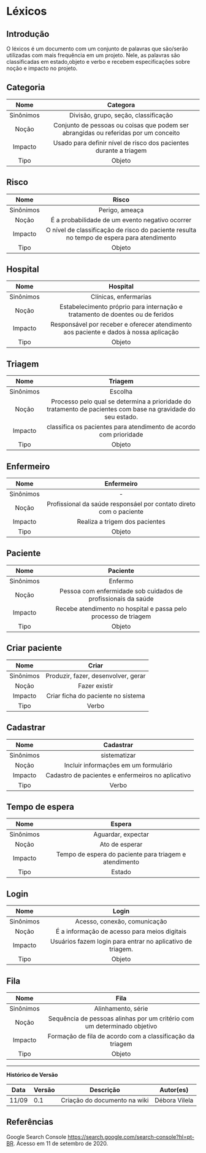 # Léxicos

## Introdução

O léxicos é um documento com um conjunto de palavras que são/serão utilizadas com mais frequência em um projeto. Nele, as palavras são classificadas em estado,objeto e verbo e recebem especificações sobre noção e impacto no projeto.

## Categoria
|Nome|Categora|
|:--:|:---:|
|Sinônimos|Divisão, grupo, seção, classificação|
|Noção|Conjunto de pessoas ou coisas que podem ser abrangidas ou referidas por um conceito |
|Impacto|Usado para definir nível de risco dos pacientes durante a triagem|
|Tipo|Objeto|

## Risco
|Nome|Risco|
|:--:|:---:|
|Sinônimos|Perigo, ameaça|
|Noção|É a probabilidade de um evento negativo ocorrer|
|Impacto|O nível de classificação de risco do paciente resulta no tempo de espera para atendimento|
|Tipo|Objeto|

## Hospital
|Nome|Hospital|
|:--:|:---:|
|Sinônimos|Clínicas, enfermarias|
|Noção|Estabelecimento próprio para internação e tratamento de doentes ou de feridos|
|Impacto|Responsável por receber e oferecer atendimento aos paciente e dados à nossa aplicação|
|Tipo|Objeto|

## Triagem
|Nome|Triagem|
|:--:|:---:|
|Sinônimos|Escolha|
|Noção|Processo pelo qual se determina a prioridade do tratamento de pacientes com base na gravidade do seu estado.|
|Impacto|classifica os pacientes para atendimento de acordo com prioridade|
|Tipo|Objeto|

## Enfermeiro
|Nome|Enfermeiro|
|:--:|:---:|
|Sinônimos|-|
|Noção|Profissional da saúde responsáel por contato direto com o paciente|
|Impacto|Realiza a trigem dos pacientes|
|Tipo|Objeto|

## Paciente
|Nome|Paciente|
|:--:|:---:|
|Sinônimos|Enfermo|
|Noção|Pessoa com enfermidade sob cuidados de profissionais da saúde|
|Impacto|Recebe atendimento no hospital e passa pelo processo de triagem|
|Tipo|Objeto|

## Criar paciente
|Nome|Criar|
|:--:|:---:|
|Sinônimos|Produzir, fazer, desenvolver, gerar|
|Noção|Fazer existir|
|Impacto|Criar ficha do paciente no sistema|
|Tipo|Verbo|

## Cadastrar
|Nome|Cadastrar|
|:--:|:---:|
|Sinônimos|sistematizar|
|Noção|Incluir informações em um formulário|
|Impacto|Cadastro de pacientes e enfermeiros no aplicativo|
|Tipo|Verbo|

## Tempo de espera
|Nome|Espera|
|:--:|:---:|
|Sinônimos|Aguardar, expectar|
|Noção|Ato de esperar|
|Impacto|Tempo de espera do paciente para triagem e atendimento|
|Tipo|Estado|

## Login
|Nome|Login|
|:--:|:---:|
|Sinônimos|Acesso, conexão, comunicação|
|Noção|É a informação de acesso para meios digitais|
|Impacto|Usuários fazem login para entrar no aplicativo de triagem.|
|Tipo|Objeto|

## Fila
|Nome|Fila|
|:--:|:---:|
|Sinônimos|Alinhamento, série|
|Noção|Sequência de pessoas alinhas por um critério com um determinado objetivo|
|Impacto|Formação de fila de acordo com a classificação da triagem|
|Tipo|Objeto|

---

**Histórico de Versão**

| Data | Versão | Descrição | Autor(es) |
| --- | --- | --- | --- |
| 11/09 | 0.1 | Criação do documento na wiki | Débora Vilela |

## Referências

Google Search Console <https://search.google.com/search-console?hl=pt-BR>. Acesso em 11 de setembro de 2020.

